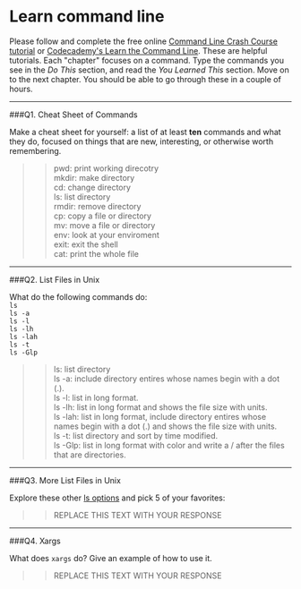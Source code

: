 # Learn command line

Please follow and complete the free online [Command Line Crash Course
tutorial](https://web.archive.org/web/20160708171659/http://cli.learncodethehardway.org/book/) or [Codecademy's Learn the Command Line](https://www.codecademy.com/learn/learn-the-command-line). These are helpful tutorials. Each "chapter" focuses on a command. Type the commands you see in the _Do This_ section, and read the _You Learned This_ section. Move on to the next chapter. You should be able to go through these in a couple of hours.

---

###Q1.  Cheat Sheet of Commands  

Make a cheat sheet for yourself: a list of at least **ten** commands and what they do, focused on things that are new, interesting, or otherwise worth remembering.

> > pwd: print working direcotry  
> > mkdir: make directory  
> > cd: change directory  
> > ls: list directory  
> > rmdir: remove directory  
> > cp: copy a file or directory  
> > mv: move a file or directory  
> > env: look at your enviroment  
> > exit: exit the shell  
> > cat: print the whole file  

---

###Q2.  List Files in Unix   

What do the following commands do:  
`ls`  
`ls -a`  
`ls -l`  
`ls -lh`  
`ls -lah`  
`ls -t`  
`ls -Glp`  

> > ls: list directory  
> > ls -a: include directory entires whose names begin with a dot (.).  
> > ls -l: list in long format.  
> > ls -lh: list in long format and shows the file size with units.  
> > ls -lah: list in long format, include directory entires whose names begin with a dot (.) and shows the file size with units.  
> > ls -t: list directory and sort by time modified.  
> > ls -Glp: list in long format with color and write a / after the files that are directories.  


---

###Q3.  More List Files in Unix  

Explore these other [ls options](http://www.techonthenet.com/unix/basic/ls.php) and pick 5 of your favorites:

> > REPLACE THIS TEXT WITH YOUR RESPONSE

---

###Q4.  Xargs   

What does `xargs` do? Give an example of how to use it.

> > REPLACE THIS TEXT WITH YOUR RESPONSE

 

